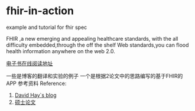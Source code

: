 fhir-in-action
==============

example and tutorial for fhir spec

FHIR ,a new emerging and  appealing healthcare standards, with the all difficulty embedded,through the off the shelf Web standards,you can
 flood health information anywhere on the web 2.0.

[电子书在线阅读地址](https://www.gitbook.io/book/wanghaisheng/fhir_in_action)

一些是博客的翻译和实验的例子
一个是根据2论文中的思路编写的基于FHIR的APP
参考资料 Reference:
1.	[David Hay`s blog](http://fhirblog.com/)
2.	[硕士论文](https://github.com/JaneBlue/PPTpaper)

